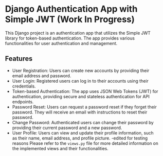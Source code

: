 # Django Authentication App with Simple JWT (Work In Progress)


This Django project is an authentication app that utilizes the Simple JWT library for token-based authentication. The app provides various functionalities for user authentication and management.

## Features

- User Registration: Users can create new accounts by providing their email address and password.
- User Login: Registered users can log in to their accounts using their credentials.
- Token-based Authentication: The app uses JSON Web Tokens (JWT) for authentication, providing secure and stateless authentication for API endpoints.
- Password Reset: Users can request a password reset if they forget their password. They will receive an email with instructions to reset their password.
- Change Password: Authenticated users can change their password by providing their current password and a new password.
- User Profile: Users can view and update their profile information, such as their name, email address, and profile picture.
-edited for testing reasons
Please refer to the `views.py` file for more detailed information on the implemented views and their functionalities.
